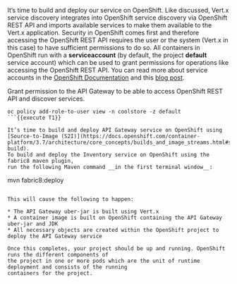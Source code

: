 It’s time to build and deploy our service on OpenShift. 
Like discussed, Vert.x service discovery integrates into OpenShift service discovery via OpenShift 
REST API and imports available services to make them available to the Vert.x application. Security 
in OpenShift comes first and therefore accessing the OpenShift REST API requires the user or the 
system (Vert.x in this case) to have sufficient permissions to do so. All containers in 
OpenShift run with a **serviceaccount** (by default, the project **default** service account) which can 
be used to grant permissions for operations like accessing the OpenShift REST API. You can read 
more about service accounts in the [OpenShift Documentation](https://docs.openshift.com/container-platform/3.7/dev_guide/service_accounts.html) and this 
[blog post](https://blog.openshift.com/understanding-service-accounts-sccs/#_service_accounts).

Grant permission to the API Gateway to be able to access OpenShift REST API and discover services.

```
oc policy add-role-to-user view -n coolstore -z default
```{{execute T1}}

It’s time to build and deploy API Gateway service on OpenShift using [Source-to-Image (S2I)](https://docs.openshift.com/container-platform/3.7/architecture/core_concepts/builds_and_image_streams.html#source-build).
To build and deploy the Inventory service on OpenShift using the fabric8 maven plugin, 
run the following Maven command __in the first terminal window__:

```
mvn fabric8:deploy
```{{execute T1}}

This will cause the following to happen:

* The API Gateway uber-jar is built using Vert.x 
* A container image is built on OpenShift containing the API Gateway uber-jar and JDK
* All necessary objects are created within the OpenShift project to deploy the API Gateway service

Once this completes, your project should be up and running. OpenShift runs the different components of 
the project in one or more pods which are the unit of runtime deployment and consists of the running 
containers for the project. 
